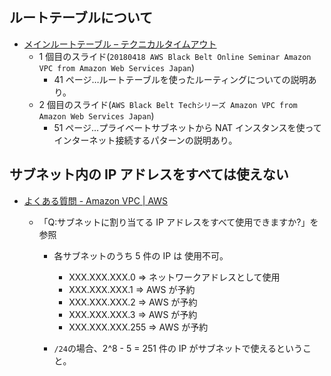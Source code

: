 ## ルートテーブルについて

-   [メインルートテーブル – テクニカルタイムアウト](https://tech.blog.surbiton.jp/tag/%E3%83%A1%E3%82%A4%E3%83%B3%E3%83%AB%E3%83%BC%E3%83%88%E3%83%86%E3%83%BC%E3%83%96%E3%83%AB/)
    -   1 個目のスライド(`20180418 AWS Black Belt Online Seminar Amazon VPC from Amazon Web Services Japan`)
        -   41 ページ…ルートテーブルを使ったルーティングについての説明あり。
    -   2 個目のスライド(`AWS Black Belt Techシリーズ Amazon VPC from Amazon Web Services Japan`)
        -   51 ページ…プライベートサブネットから NAT インスタンスを使ってインターネット接続するパターンの説明あり。

## サブネット内の IP アドレスをすべては使えない

-   [よくある質問 - Amazon VPC | AWS](https://aws.amazon.com/jp/vpc/faqs/)

    -   「Q:サブネットに割り当てる IP アドレスをすべて使用できますか?」を参照

        -   各サブネットのうち 5 件の IP は 使用不可。

            -   XXX.XXX.XXX.0 ⇒ ネットワークアドレスとして使用
            -   XXX.XXX.XXX.1 ⇒ AWS が予約
            -   XXX.XXX.XXX.2 ⇒ AWS が予約
            -   XXX.XXX.XXX.3 ⇒ AWS が予約
            -   XXX.XXX.XXX.255 ⇒ AWS が予約

        -   `/24`の場合、2^8 - 5 = 251 件の IP がサブネットで使えるということ。
